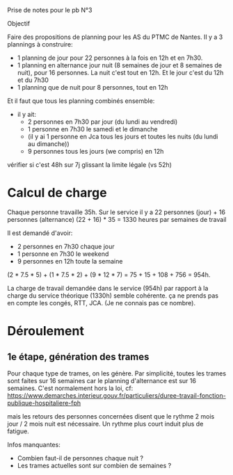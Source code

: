 Prise de notes pour le pb N°3

Objectif

Faire des propositions de planning pour les AS du PTMC de Nantes.
Il y a 3 plannings à construire:


- 1 planning de jour pour 22 personnes à la fois en 12h et en 7h30.
- 1 planning en alternance jour nuit (8 semaines de jour et 8 semaines de nuit), pour 16 personnes.
  La nuit c'est tout en 12h. Et le jour c'est du 12h et du 7h30
- 1 planning que de nuit pour 8 personnes, tout en 12h

Et il faut que tous les planning combinés ensemble:
- il y ait:
  - 2 personnes en 7h30 par jour (du lundi au vendredi)
  - 1 personne en 7h30 le samedi et le dimanche
  - (il y ai 1 personne en Jca tous les jours et toutes les nuits (du lundi au dimanche))
  - 9 personnes tous les jours (we compris) en 12h


vérifier si c'est 48h sur 7j glissant la limite légale (vs 52h)


# Calcul de charge

Chaque personne travaille 35h.
Sur le service il y a 22 personnes (jour) + 16 personnes (alternance)
(22 + 16) * 35 = 1330 heures par semaines de travail

Il est demandé d'avoir:
- 2 personnes en 7h30 chaque jour
- 1 personne en 7h30 le weekend
- 9 personnes en 12h toute la semaine

(2 * 7.5 * 5) + (1 * 7.5 * 2) + (9 * 12 * 7) = 75 + 15 + 108 + 756 = 954h.

La charge de travail demandée dans le service (954h) par rapport à la charge du service théorique (1330h)
semble cohérente. ça ne prends pas en compte les congés, RTT, JCA. (Je ne connais pas ce nombre).


# Déroulement

## 1e étape, génération des trames

Pour chaque type de trames, on les génère.
Par simplicité, toutes les trames sont faites sur 16 semaines car le planning d'alternance est sur 16 semaines.
C'est normalement hors la loi, cf:
https://www.demarches.interieur.gouv.fr/particuliers/duree-travail-fonction-publique-hospitaliere-fph

mais les retours des personnes concernées disent que le rythme 2 mois jour / 2 mois nuit est nécessaire. Un rythme
plus court induit plus de fatigue.







Infos manquantes:
- Combien faut-il de personnes chaque nuit ?
- Les trames actuelles sont sur combien de semaines ?
